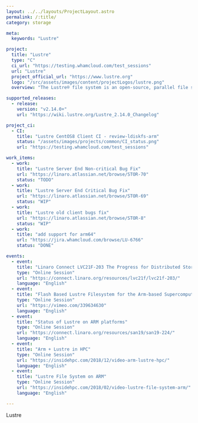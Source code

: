```yaml
---
layout: ../../layouts/ProjectLayout.astro
permalink: /:title/
category: storage

meta:
  keywords: "Lustre"

project:
  title: "Lustre"
  type: "C"
  ci_url: "https://testing.whamcloud.com/test_sessions"
  url: "Lustre"
  project_official_url: "https://www.lustre.org"
  logo: "/src/assets/images/content/projectLogos/lustre.png"
  overview: "The Lustre® file system is an open-source, parallel file system that supports many requirements of leadership class HPC simulation environments. The Lustre file system provides a POSIX compliant file system interface, can scale to thousands of clients, petabytes of storage and hundreds of gigabytes per second of I/O bandwidth."

supported_releases:
  - release:
    version: "v2.14.0+"
    url: "https://wiki.lustre.org/Lustre_2.14.0_Changelog"

project_ci:
  - CI:
    title: "Lustre CentOS8 Client CI - review-ldiskfs-arm"
    status: "/assets/images/projects/common/CI_status.png"
    url: "https://testing.whamcloud.com/test_sessions"

work_items:
  - work:
    title: "Lustre Server End Non-critical Bug Fix"
    url: "https://linaro.atlassian.net/browse/STOR-70"
    status: "TODO"
  - work:
    title: "Lustre Server End Critical Bug Fix"
    url: "https://linaro.atlassian.net/browse/STOR-69"
    status: "WIP"
  - work:
    title: "Lustre old client bugs fix"
    url: "https://linaro.atlassian.net/browse/STOR-8"
    status: "WIP"
  - work:
    title: "add support for arm64"
    url: "https://jira.whamcloud.com/browse/LU-6766"
    status: "DONE"

events:
  - event:
    title: "Linaro Connect LVC21F-203 The Progress for Distributed Storage on Arm64"
    type: "Online Session"
    url: "https://connect.linaro.org/resources/lvc21f/lvc21f-203/"
    language: "English"
  - event:
    title: "Flash Based Lustre Filesystem for the Arm‐based Supercomputer‐Astra"
    type: "Online Session"
    url: "https://vimeo.com/339634630"
    language: "English"
  - event:
    title: "Status of Lustre on ARM platforms"
    type: "Online Session"
    url: "https://connect.linaro.org/resources/san19/san19-224/"
    language: "English"
  - event:
    title: "Arm + Lustre in HPC"
    type: "Online Session"
    url: "https://insidehpc.com/2018/12/video-arm-lustre-hpc/"
    language: "English"
  - event:
    title: "Lustre File System on ARM"
    type: "Online Session"
    url: "https://insidehpc.com/2018/02/video-lustre-file-system-arm/"
    language: "English"

---
```


<p>Lustre</p>

